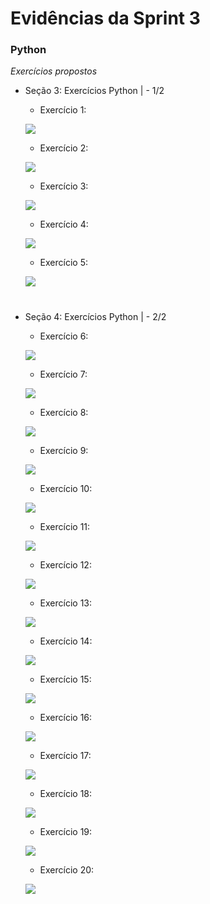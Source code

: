 #
# Evidências da Sprint 3

### Python

*Exercícios propostos*

* Seção 3: Exercícios Python | - 1/2

  - Exercício 1: 
  
  ![](https://github.com/catarwnalud/pbCompass/blob/master/sprint_3/evidencias/py1e1parte1.png)

  - Exercício 2: 
  
  ![](https://github.com/catarwnalud/pbCompass/blob/master/sprint_3/evidencias/py1e2parte1.png)

  - Exercício 3: 
  
  ![](https://github.com/catarwnalud/pbCompass/blob/master/sprint_3/evidencias/py1e3parte1.png)

  - Exercício 4:
  
  ![](https://github.com/catarwnalud/pbCompass/blob/master/sprint_3/evidencias/py1e4parte1.png)

  - Exercício 5: 
  
  ![](https://github.com/catarwnalud/pbCompass/blob/master/sprint_3/evidencias/py1e5parte1.png)

# 

* Seção 4: Exercícios Python | - 2/2

  - Exercício 6: 
  
  ![](https://github.com/catarwnalud/pbCompass/blob/master/sprint_3/evidencias/py1e6parte2.png)

  - Exercício 7: 
  
  ![](https://github.com/catarwnalud/pbCompass/blob/master/sprint_3/evidencias/py1e7parte2.png)

  - Exercício 8: 
  
  ![](https://github.com/catarwnalud/pbCompass/blob/master/sprint_3/evidencias/py1e8parte2.png)

  - Exercício 9: 
  
  ![](https://github.com/catarwnalud/pbCompass/blob/master/sprint_3/evidencias/py1e9parte2.png)

  - Exercício 10: 
  
  ![](https://github.com/catarwnalud/pbCompass/blob/master/sprint_3/evidencias/py1e10parte2.png)

  - Exercício 11: 
  
  ![](https://github.com/catarwnalud/pbCompass/blob/master/sprint_3/evidencias/py1e11parte2.png)

  - Exercício 12: 
  
  ![](https://github.com/catarwnalud/pbCompass/blob/master/sprint_3/evidencias/py1e12parte2.png)  
  
  - Exercício 13: 
  
  ![](https://github.com/catarwnalud/pbCompass/blob/master/sprint_3/evidencias/py1e13parte2.png)

  - Exercício 14: 
  
  ![](https://github.com/catarwnalud/pbCompass/blob/master/sprint_3/evidencias/py1e14parte2.png)
  
  - Exercício 15: 
  
  ![](https://github.com/catarwnalud/pbCompass/blob/master/sprint_3/evidencias/py1e15parte2.png)
  
  - Exercício 16: 
  
  ![](https://github.com/catarwnalud/pbCompass/blob/master/sprint_3/evidencias/py1e16parte2.png)

   - Exercício 17: 
  
  ![](https://github.com/catarwnalud/pbCompass/blob/master/sprint_3/evidencias/py1e17parte2.png)

   - Exercício 18: 
  
  ![](https://github.com/catarwnalud/pbCompass/blob/master/sprint_3/evidencias/py1e18parte2.png)
  
  - Exercício 19: 
  
  ![](https://github.com/catarwnalud/pbCompass/blob/master/sprint_3/evidencias/py1e19parte2.png)
  
  - Exercício 20: 
  
  ![](https://github.com/catarwnalud/pbCompass/blob/master/sprint_3/evidencias/py1e20parte2.png)

#